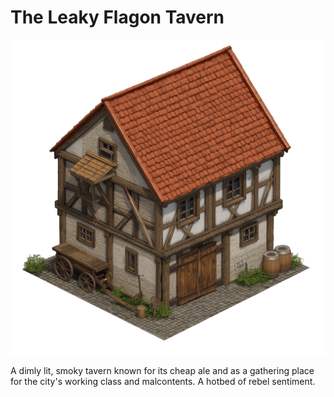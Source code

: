 # The Leaky Flagon Tavern

![The Leaky Flagon Tavern](../../assets/buildings/tavern.png)

A dimly lit, smoky tavern known for its cheap ale and as a gathering place for the city's working class and malcontents. A hotbed of rebel sentiment.
